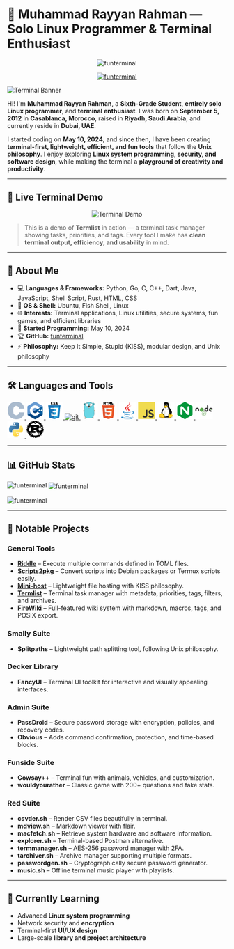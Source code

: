 # 🐧 Muhammad Rayyan Rahman — Solo Linux Programmer & Terminal Enthusiast

<p align="center">
  <img src="https://komarev.com/ghpvc/?username=funterminal&label=Profile%20views&color=0e75b6&style=flat" alt="funterminal" />
</p>

<p align="center">
  <a href="https://github.com/ryo-ma/github-profile-trophy"><img src="https://github-profile-trophy.vercel.app/?username=funterminal" alt="funterminal" /></a>
</p>

![Terminal Banner](https://img.shields.io/badge/Welcome-to-my-terminal-00FF00?style=for-the-badge&logo=gnu-bash)

Hi! I'm **Muhammad Rayyan Rahman**, a **Sixth-Grade Student**, **entirely solo Linux programmer**, and **terminal enthusiast**. I was born on **September 5, 2012** in **Casablanca, Morocco**, raised in **Riyadh, Saudi Arabia**, and currently reside in **Dubai, UAE**.  

I started coding on **May 10, 2024**, and since then, I have been creating **terminal-first, lightweight, efficient, and fun tools** that follow the **Unix philosophy**. I enjoy exploring **Linux system programming, security, and software design**, while making the terminal a **playground of creativity and productivity**.

---

## 🌟 Live Terminal Demo

<p align="center">
  <img src="https://media.giphy.com/media/3o7aCSPqXE5C6T8tBC/giphy.gif" alt="Terminal Demo" width="600"/>
</p>

> This is a demo of **Termlist** in action — a terminal task manager showing tasks, priorities, and tags. Every tool I make has **clean terminal output, efficiency, and usability** in mind.

---

## 🔹 About Me

- 💻 **Languages & Frameworks:** Python, Go, C, C++, Dart, Java, JavaScript, Shell Script, Rust, HTML, CSS  
- 🐧 **OS & Shell:** Ubuntu, Fish Shell, Linux  
- 🌐 **Interests:** Terminal applications, Linux utilities, secure systems, fun games, and efficient libraries  
- 📅 **Started Programming:** May 10, 2024  
- 🏆 **GitHub:** [funterminal](https://github.com/funterminal)  
- ⚡ **Philosophy:** Keep It Simple, Stupid (KISS), modular design, and Unix philosophy  

---

## 🛠️ Languages and Tools

<p align="left"> 
  <a href="https://www.cprogramming.com/" target="_blank" rel="noreferrer"> <img src="https://raw.githubusercontent.com/devicons/devicon/master/icons/c/c-original.svg" alt="c" width="40" height="40"/> </a>
  <a href="https://www.w3schools.com/cpp/" target="_blank" rel="noreferrer"> <img src="https://raw.githubusercontent.com/devicons/devicon/master/icons/cplusplus/cplusplus-original.svg" alt="cplusplus" width="40" height="40"/> </a>
  <a href="https://www.w3schools.com/css/" target="_blank" rel="noreferrer"> <img src="https://raw.githubusercontent.com/devicons/devicon/master/icons/css3/css3-original-wordmark.svg" alt="css3" width="40" height="40"/> </a>
  <a href="https://git-scm.com/" target="_blank" rel="noreferrer"> <img src="https://www.vectorlogo.zone/logos/git-scm/git-scm-icon.svg" alt="git" width="40" height="40"/> </a>
  <a href="https://golang.org" target="_blank" rel="noreferrer"> <img src="https://raw.githubusercontent.com/devicons/devicon/master/icons/go/go-original.svg" alt="go" width="40" height="40"/> </a>
  <a href="https://www.w3.org/html/" target="_blank" rel="noreferrer"> <img src="https://raw.githubusercontent.com/devicons/devicon/master/icons/html5/html5-original-wordmark.svg" alt="html5" width="40" height="40"/> </a>
  <a href="https://www.java.com" target="_blank" rel="noreferrer"> <img src="https://raw.githubusercontent.com/devicons/devicon/master/icons/java/java-original.svg" alt="java" width="40" height="40"/> </a>
  <a href="https://developer.mozilla.org/en-US/docs/Web/JavaScript" target="_blank" rel="noreferrer"> <img src="https://raw.githubusercontent.com/devicons/devicon/master/icons/javascript/javascript-original.svg" alt="javascript" width="40" height="40"/> </a>
  <a href="https://www.linux.org/" target="_blank" rel="noreferrer"> <img src="https://raw.githubusercontent.com/devicons/devicon/master/icons/linux/linux-original.svg" alt="linux" width="40" height="40"/> </a>
  <a href="https://www.nginx.com" target="_blank" rel="noreferrer"> <img src="https://raw.githubusercontent.com/devicons/devicon/master/icons/nginx/nginx-original.svg" alt="nginx" width="40" height="40"/> </a>
  <a href="https://nodejs.org" target="_blank" rel="noreferrer"> <img src="https://raw.githubusercontent.com/devicons/devicon/master/icons/nodejs/nodejs-original-wordmark.svg" alt="nodejs" width="40" height="40"/> </a>
  <a href="https://www.python.org" target="_blank" rel="noreferrer"> <img src="https://raw.githubusercontent.com/devicons/devicon/master/icons/python/python-original.svg" alt="python" width="40" height="40"/> </a>
  <a href="https://www.rust-lang.org" target="_blank" rel="noreferrer"> <img src="https://raw.githubusercontent.com/devicons/devicon/master/icons/rust/rust-plain.svg" alt="rust" width="40" height="40"/> </a>
</p>

---

## 📊 GitHub Stats

<p><img align="left" src="https://github-readme-stats.vercel.app/api/top-langs?username=funterminal&show_icons=true&locale=en&layout=compact" alt="funterminal" /></p>
<p>&nbsp;<img align="center" src="https://github-readme-stats.vercel.app/api?username=funterminal&show_icons=true&locale=en" alt="funterminal" /></p>
<p><img align="center" src="https://github-readme-streak-stats.herokuapp.com/?user=funterminal&" alt="funterminal" /></p>

---

## 🔹 Notable Projects

### General Tools
- **[Riddle](https://github.com/funterminal/riddle)** – Execute multiple commands defined in TOML files.
- **[Scripts2pkg](https://github.com/funterminal/scripts2pkg)** – Convert scripts into Debian packages or Termux scripts easily.
- **[Mini-host](https://github.com/funterminal/mini-host)** – Lightweight file hosting with KISS philosophy.
- **[Termlist](https://github.com/funterminal/termlist)** – Terminal task manager with metadata, priorities, tags, filters, and archives.
- **[FireWiki](https://github.com/funterminal/firewiki)** – Full-featured wiki system with markdown, macros, tags, and POSIX export.

### Smally Suite
- **Splitpaths** – Lightweight path splitting tool, following Unix philosophy.

### Decker Library
- **FancyUI** – Terminal UI toolkit for interactive and visually appealing interfaces.

### Admin Suite
- **PassDroid** – Secure password storage with encryption, policies, and recovery codes.
- **Obvious** – Adds command confirmation, protection, and time-based blocks.

### Funside Suite
- **Cowsay++** – Terminal fun with animals, vehicles, and customization.
- **wouldyourather** – Classic game with 200+ questions and fake stats.

### Red Suite
- **csvder.sh** – Render CSV files beautifully in terminal.
- **mdview.sh** – Markdown viewer with flair.
- **macfetch.sh** – Retrieve system hardware and software information.
- **explorer.sh** – Terminal-based Postman alternative.
- **termmanager.sh** – AES-256 password manager with 2FA.
- **tarchiver.sh** – Archive manager supporting multiple formats.
- **passwordgen.sh** – Cryptographically secure password generator.
- **music.sh** – Offline terminal music player with playlists.

---

## 🌱 Currently Learning
- Advanced **Linux system programming**
- Network security and **encryption**
- Terminal-first **UI/UX design**
- Large-scale **library and project architecture**